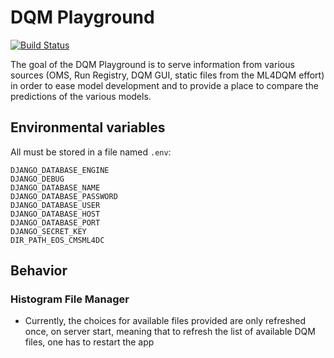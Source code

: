 # DQM Playground

[![Build Status](https://app.travis-ci.com/XavierAtCERN/MLplayground.svg?branch=master)](https://app.travis-ci.com/XavierAtCERN/MLplayground)

The goal of the DQM Playground is to serve information from various sources (OMS, Run Registry, DQM GUI, static files from the ML4DQM effort) in order to ease model development and to provide a place to compare the predictions of the various models.

## Environmental variables
All must be stored in a file named `.env`:
```python3
DJANGO_DATABASE_ENGINE
DJANGO_DEBUG
DJANGO_DATABASE_NAME
DJANGO_DATABASE_PASSWORD
DJANGO_DATABASE_USER
DJANGO_DATABASE_HOST
DJANGO_DATABASE_PORT
DJANGO_SECRET_KEY
DIR_PATH_EOS_CMSML4DC
 ```

## Behavior
### Histogram File Manager
- Currently, the choices for available files provided are only refreshed once, on server start, meaning that to refresh the list of available DQM files, one has to restart the app
